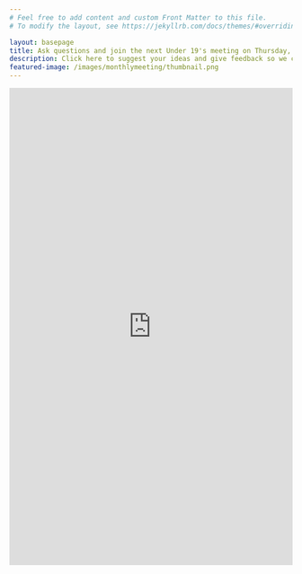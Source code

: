 ```yaml
---
# Feel free to add content and custom Front Matter to this file.
# To modify the layout, see https://jekyllrb.com/docs/themes/#overriding-theme-defaults

layout: basepage
title: Ask questions and join the next Under 19's meeting on Thursday, April 1st 🤝
description: Click here to suggest your ideas and give feedback so we can make Scottish Young Labour a better place for all
featured-image: /images/monthlymeeting/thumbnail.png
---
```


<iframe width="100%" height= "850px" src= "https://forms.office.com/Pages/ResponsePage.aspx?id=f74W38kpxEqf0pKIp7BjE2SEGK5_LfhNrtlT_5drA5ZUNEI5VlFMSjRYWldGTFBZS0NWN1hBMDExUS4u&embed=true" frameborder= "0" marginwidth= "0" marginheight= "0" style= "border: none; max-width:100%; max-height:100vh" allowfullscreen webkitallowfullscreen mozallowfullscreen msallowfullscreen> </iframe>